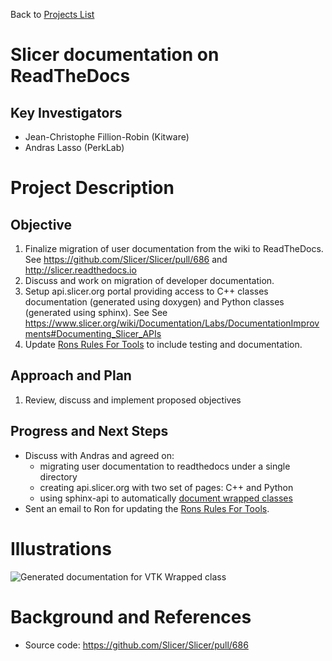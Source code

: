 Back to [Projects List](../../README.md#ProjectsList)

# Slicer documentation on ReadTheDocs

## Key Investigators

- Jean-Christophe Fillion-Robin (Kitware)
- Andras Lasso (PerkLab)

# Project Description

## Objective

1. Finalize migration of user documentation from the wiki to ReadTheDocs. See https://github.com/Slicer/Slicer/pull/686 and http://slicer.readthedocs.io
1. Discuss and work on migration of developer documentation.
1. Setup api.slicer.org portal providing access to C++ classes documentation (generated using doxygen) and Python classes (generated using sphinx). See See https://www.slicer.org/wiki/Documentation/Labs/DocumentationImprovments#Documenting_Slicer_APIs
1. Update [Rons Rules For Tools](https://www.slicer.org/wiki/Documentation-Rons-Rules-For-Tools) to  include testing and documentation.

## Approach and Plan

1. Review, discuss and implement proposed objectives

## Progress and Next Steps

<!--Describe progress and next steps in a few bullet points as you are making progress.-->

- Discuss with Andras and agreed on:
  - migrating user documentation to readthedocs under a single directory
  - creating api.slicer.org with two set of pages: C++ and Python
  - using sphinx-api to automatically [document wrapped classes](https://www.slicer.org/wiki/Documentation/Labs/DocumentationImprovments#Documenting_Slicer_APIs)
- Sent an email to Ron for updating the [Rons Rules For Tools](https://www.slicer.org/wiki/Documentation-Rons-Rules-For-Tools).


# Illustrations

<!--Add pictures and links to videos that demonstrate what has been accomplished.-->

![Generated documentation for VTK Wrapped class](https://www.slicer.org/w/images/thumb/f/f5/Rtd-vtk-python-wrapped.png/701px-Rtd-vtk-python-wrapped.png)


# Background and References

<!--Use this space for information that may help people better understand your project, like links to papers, source code, or data.-->

- Source code: https://github.com/Slicer/Slicer/pull/686
